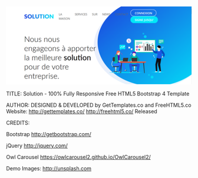 [![img contact](https://github.com/franckdun/solution/blob/main/images/readme.PNG)](https://franckdun.github.io/solution/)




TITLE: 
Solution - 100% Fully Responsive Free HTML5 Bootstrap 4 Template

AUTHOR:
DESIGNED & DEVELOPED by GetTemplates.co and FreeHTML5.co
Website: http://gettemplates.co/ http://freehtml5.co/
Released



CREDITS:

Bootstrap
http://getbootstrap.com/

jQuery
http://jquery.com/

Owl Carousel
https://owlcarousel2.github.io/OwlCarousel2/

Demo Images:
http://unsplash.com

